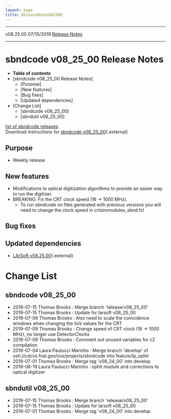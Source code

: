 ```yaml
---
layout: page
title: ReleaseNotes082500
---
```


  ----------- ------------ -- -- ------------------------------------------------------
  v08.25.00   07/15/2019         [Release Notes](ReleaseNotes082500.html)
  ----------- ------------ -- -- ------------------------------------------------------



sbndcode v08\_25\_00 Release Notes
======================================================================================

-   **Table of contents**
-   [sbndcode v08\_25\_00 Release
    Notes]
    -   [Purpose]
    -   [New features]
    -   [Bug fixes]
    -   [Updated dependencies]
-   [Change List]
    -   [sbndcode v08\_25\_00]
    -   [sbndutil v08\_25\_00]

[list of sbndcode
releases](List_of_SBND_code_releases.html)\
Download instructions for [sbndcode
v08\_25\_00](http://scisoft.fnal.gov/scisoft/bundles/sbnd/v08_25_00/sbndcode-v08_25_00.html){.external}



Purpose
----------------------------------

-   Weekly release



New features
--------------------------------------------

-   Modifications to optical digitization algorithms to provide an
    easier way to run the digitizer.
-   BREAKING: Fix the CRT clock speed (16 -\> 1000 MHz).
    -   To run sbndcode on files generated with previous versions you
        will need to change the clock speed in crtsimmodules\_sbnd.fcl



Bug fixes
--------------------------------------



Updated dependencies
------------------------------------------------------------

-   [LArSoft
    v08.25.00](https://cdcvs.fnal.gov/redmine/projects/larsoft/wiki/ReleaseNotes082500){.external}



Change List
==========================================



sbndcode v08\_25\_00
----------------------------------------------------------

-   2019-07-15 Thomas Brooks : Merge branch \'release/v08\_25\_00\'
-   2019-07-15 Thomas Brooks : Update for larsoft v08\_25\_00
-   2019-07-09 Thomas Brooks : Also need to scale the coincidence
    windows when changing the tick values for the CRT
-   2019-07-09 Thomas Brooks : Change speed of CRT clock (16 -\> 1000
    MHz), no longer use DetectorClocks
-   2019-07-09 Thomas Brooks : Comment out unused variables for c2
    compilation
-   2019-07-04 Laura Paulucci Marinho : Merge branch \'develop\' of
    ssh://cdcvs.fnal.gov/cvs/projects/sbndcode into feature/lp\_ophit
-   2019-07-01 Thomas Brooks : Merge tag \'v08\_24\_00\' into develop
-   2019-06-19 Laura Paulucci Marinho : ophit module and corrections to
    optical digitizer



sbndutil v08\_25\_00
----------------------------------------------------------

-   2019-07-15 Thomas Brooks : Merge branch \'release/v08\_25\_00\'
-   2019-07-15 Thomas Brooks : Update for larsoft v08\_25\_00
-   2019-07-01 Thomas Brooks : Merge tag \'v08\_24\_00\' into develop
